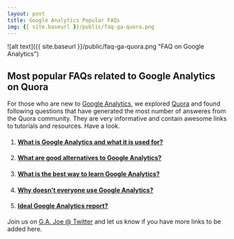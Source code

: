 ```yaml
---
layout: post
title: Google Analytics Popular FAQs
img: {{ site.baseurl }}/public/faq-ga-quora.png
---
```


![alt text]({{ site.baseurl }}/public/faq-ga-quora.png "FAQ on Google Analytics")

## Most popular FAQs related to Google Analytics on Quora

For those who are new to [Google Analytics](http://analytics.google.com), we explored [Quora](https://quora.com) and found following questions that have generated the most number of answeres from the Quora community. They are very informative and contain awesome links to tutorials and resources. Have a look.  

1. #### [What is Google Analytics and what it is used for?](https://www.quora.com/What-is-Google-Analytics-and-what-it-is-used-for)

2. #### [What are good alternatives to Google Analytics?](https://www.quora.com/What-are-good-alternatives-to-Google-Analytics)

3. #### [What is the best way to learn Google Analytics?](https://www.quora.com/What-is-the-best-way-to-learn-Google-Analytics)

4. #### [Why doesn't everyone use Google Analytics?](https://www.quora.com/Why-doesnt-everyone-use-Google-Analytics)

5. #### [Ideal Google Analytics report?](https://www.quora.com/Ideal-Google-Analytics-report)


Join us on [G.A. Joe @ Twitter](https://twitter.com/gajoeapp) and let us know if you have more links to be added here.